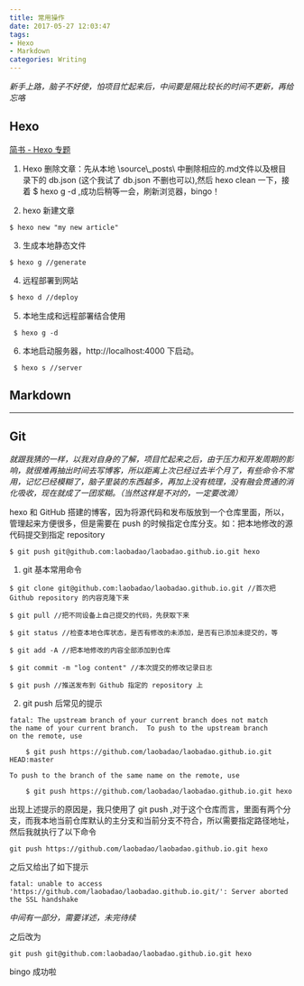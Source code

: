 ```yaml
---
title: 常用操作
date: 2017-05-27 12:03:47
tags:
- Hexo
- Markdown
categories: Writing
---
```


 *新手上路，脑子不好使，怕项目忙起来后，中间要是隔比较长的时间不更新，再给忘咯*

## Hexo

[简书 - Hexo 专题](http://www.jianshu.com/c/7fafdc0abb5b)

1. Hexo 删除文章：先从本地 \source\\\_posts\ 中删除相应的.md文件以及根目录下的 db.json (这个我试了 db.json 不删也可以),然后 hexo clean  一下，接着  $ hexo g -d  ,成功后稍等一会，刷新浏览器，bingo！

2. hexo 新建文章
```
$ hexo new "my new article"
```
3. 生成本地静态文件
```
$ hexo g //generate
```
4. 远程部署到网站  
``` bash
$ hexo d //deploy
```
5. 本地生成和远程部署结合使用
```
 $ hexo g -d
```
6. 本地启动服务器，http://localhost:4000 下启动。
```
 $ hexo s //server
```


## Markdown

---

## Git

*就跟我猜的一样，以我对自身的了解，项目忙起来之后，由于压力和开发周期的影响，就很难再抽出时间去写博客，所以距离上次已经过去半个月了，有些命令不常用，记忆已经模糊了，脑子里装的东西越多，再加上没有梳理，没有融会贯通的消化吸收，现在就成了一团浆糊。（当然这样是不对的，一定要改滴）*

 hexo 和 GitHub 搭建的博客，因为将源代码和发布版放到一个仓库里面，所以，管理起来方便很多，但是需要在 push 的时候指定仓库分支。如：把本地修改的源代码提交到指定 repository

```
$ git push git@github.com:laobadao/laobadao.github.io.git hexo

```

1) git 基本常用命令

```
$ git clone git@github.com:laobadao/laobadao.github.io.git //首次把 Github repository 的内容克隆下来

$ git pull //把不同设备上自己提交的代码，先获取下来

$ git status //检查本地仓库状态，是否有修改的未添加，是否有已添加未提交的，等

$ git add -A //把本地修改的内容全部添加到仓库

$ git commit -m "log content" //本次提交的修改记录日志

$ git push //推送发布到 Github 指定的 repository 上

```

2) git push 后常见的提示

```
fatal: The upstream branch of your current branch does not match
the name of your current branch.  To push to the upstream branch
on the remote, use

    $ git push https://github.com/laobadao/laobadao.github.io.git HEAD:master

To push to the branch of the same name on the remote, use

    $ git push https://github.com/laobadao/laobadao.github.io.git hexo
```

出现上述提示的原因是，我只使用了 git push ,对于这个仓库而言，里面有两个分支，而我本地当前仓库默认的主分支和当前分支不符合，所以需要指定路径地址，然后我就执行了以下命令

```
git push https://github.com/laobadao/laobadao.github.io.git hexo
```
之后又给出了如下提示

```
fatal: unable to access 'https://github.com/laobadao/laobadao.github.io.git/': Server aborted the SSL handshake
```

*中间有一部分，需要详述，未完待续*

之后改为

```
git push git@github.com:laobadao/laobadao.github.io.git hexo
```
bingo 成功啦
